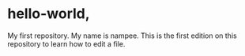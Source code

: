 # hello-world,
My first repository.
My name is nampee.
This is the first edition on this repository to learn how to edit a file.
